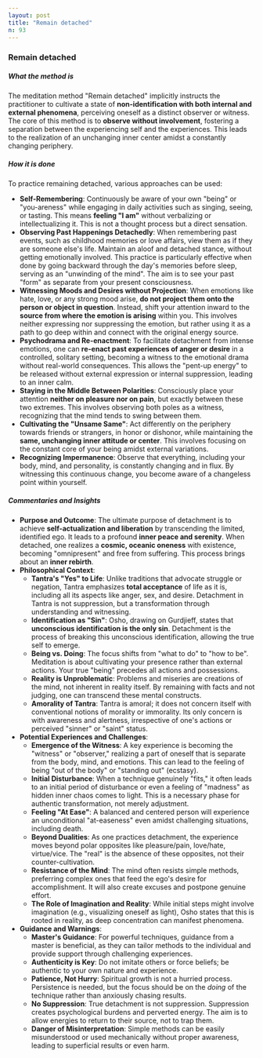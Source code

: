 ```yaml
---
layout: post
title: "Remain detached"
n: 93
---
```

### Remain detached

##### What the method is

The meditation method "Remain detached" implicitly instructs the practitioner to cultivate a state of **non-identification with both internal and external phenomena**, perceiving oneself as a distinct observer or witness. The core of this method is to **observe without involvement**, fostering a separation between the experiencing self and the experiences. This leads to the realization of an unchanging inner center amidst a constantly changing periphery.

##### How it is done

To practice remaining detached, various approaches can be used:

- **Self-Remembering**: Continuously be aware of your own "being" or "you-areness" while engaging in daily activities such as singing, seeing, or tasting. This means **feeling "I am"** without verbalizing or intellectualizing it. This is not a thought process but a direct sensation.
- **Observing Past Happenings Detachedly**: When remembering past events, such as childhood memories or love affairs, view them as if they are someone else's life. Maintain an aloof and detached stance, without getting emotionally involved. This practice is particularly effective when done by going backward through the day's memories before sleep, serving as an "unwinding of the mind". The aim is to see your past "form" as separate from your present consciousness.
- **Witnessing Moods and Desires without Projection**: When emotions like hate, love, or any strong mood arise, **do not project them onto the person or object in question**. Instead, shift your attention inward to the **source from where the emotion is arising** within you. This involves neither expressing nor suppressing the emotion, but rather using it as a path to go deep within and connect with the original energy source.
- **Psychodrama and Re-enactment**: To facilitate detachment from intense emotions, one can **re-enact past experiences of anger or desire** in a controlled, solitary setting, becoming a witness to the emotional drama without real-world consequences. This allows the "pent-up energy" to be released without external expression or internal suppression, leading to an inner calm.
- **Staying in the Middle Between Polarities**: Consciously place your attention **neither on pleasure nor on pain**, but exactly between these two extremes. This involves observing both poles as a witness, recognizing that the mind tends to swing between them.
- **Cultivating the "Unsame Same"**: Act differently on the periphery towards friends or strangers, in honor or dishonor, while maintaining the **same, unchanging inner attitude or center**. This involves focusing on the constant core of your being amidst external variations.
- **Recognizing Impermanence**: Observe that everything, including your body, mind, and personality, is constantly changing and in flux. By witnessing this continuous change, you become aware of a changeless point within yourself.

##### Commentaries and Insights

- **Purpose and Outcome**: The ultimate purpose of detachment is to achieve **self-actualization and liberation** by transcending the limited, identified ego. It leads to a profound **inner peace and serenity**. When detached, one realizes a **cosmic, oceanic oneness** with existence, becoming "omnipresent" and free from suffering. This process brings about an **inner rebirth**.
- **Philosophical Context**:
    - **Tantra's "Yes" to Life**: Unlike traditions that advocate struggle or negation, Tantra emphasizes **total acceptance** of life as it is, including all its aspects like anger, sex, and desire. Detachment in Tantra is not suppression, but a transformation through understanding and witnessing.
    - **Identification as "Sin"**: Osho, drawing on Gurdjieff, states that **unconscious identification is the only sin**. Detachment is the process of breaking this unconscious identification, allowing the true self to emerge.
    - **Being vs. Doing**: The focus shifts from "what to do" to "how to be". Meditation is about cultivating your presence rather than external actions. Your true "being" precedes all actions and possessions.
    - **Reality is Unproblematic**: Problems and miseries are creations of the mind, not inherent in reality itself. By remaining with facts and not judging, one can transcend these mental constructs.
    - **Amorality of Tantra**: Tantra is amoral; it does not concern itself with conventional notions of morality or immorality. Its only concern is with awareness and alertness, irrespective of one's actions or perceived "sinner" or "saint" status.
- **Potential Experiences and Challenges**:
    - **Emergence of the Witness**: A key experience is becoming the "witness" or "observer," realizing a part of oneself that is separate from the body, mind, and emotions. This can lead to the feeling of being "out of the body" or "standing out" (ecstasy).
    - **Initial Disturbance**: When a technique genuinely "fits," it often leads to an initial period of disturbance or even a feeling of "madness" as hidden inner chaos comes to light. This is a necessary phase for authentic transformation, not merely adjustment.
    - **Feeling "At Ease"**: A balanced and centered person will experience an unconditional "at-easeness" even amidst challenging situations, including death.
    - **Beyond Dualities**: As one practices detachment, the experience moves beyond polar opposites like pleasure/pain, love/hate, virtue/vice. The "real" is the absence of these opposites, not their counter-cultivation.
    - **Resistance of the Mind**: The mind often resists simple methods, preferring complex ones that feed the ego's desire for accomplishment. It will also create excuses and postpone genuine effort.
    - **The Role of Imagination and Reality**: While initial steps might involve imagination (e.g., visualizing oneself as light), Osho states that this is rooted in reality, as deep concentration can manifest phenomena.
- **Guidance and Warnings**:
    - **Master's Guidance**: For powerful techniques, guidance from a master is beneficial, as they can tailor methods to the individual and provide support through challenging experiences.
    - **Authenticity is Key**: Do not imitate others or force beliefs; be authentic to your own nature and experience.
    - **Patience, Not Hurry**: Spiritual growth is not a hurried process. Persistence is needed, but the focus should be on the _doing_ of the technique rather than anxiously chasing results.
    - **No Suppression**: True detachment is not suppression. Suppression creates psychological burdens and perverted energy. The aim is to allow energies to return to their source, not to trap them.
    - **Danger of Misinterpretation**: Simple methods can be easily misunderstood or used mechanically without proper awareness, leading to superficial results or even harm.